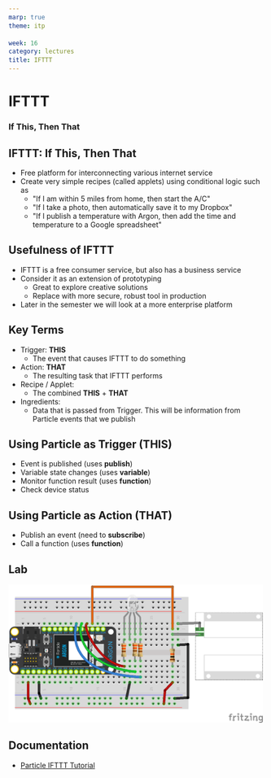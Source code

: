 ```yaml
---
marp: true
theme: itp

week: 16
category: lectures
title: IFTTT
---
```


<!-- headingDivider: 2 -->

# IFTTT

### If **This**, Then **That**

## IFTTT: If This, Then That

* Free platform for interconnecting various internet service
* Create very simple recipes (called applets) using conditional logic such as
  * "If I am within 5 miles from home, then start the A/C"
  * "If I take a photo, then automatically save it to my Dropbox"
  * "If I publish a temperature with Argon, then add the time and temperature to a Google spreadsheet"

## Usefulness of IFTTT

* IFTTT is a free consumer service, but also has a business service
* Consider it as an extension of prototyping
  * Great to explore creative solutions
  * Replace with more secure, robust tool in production
* Later in the semester we will look at a more enterprise platform

## Key Terms

* Trigger: **THIS**
  * The event that causes IFTTT to do something
* Action: **THAT**
  * The resulting task that IFTTT performs
* Recipe / Applet: 
  * The combined **THIS** + **THAT**
* Ingredients: 
  * Data that is passed from Trigger. This will be information from Particle events that we publish

## Using Particle as Trigger (THIS)

* Event is published (uses **publish**)
* Variable state changes (uses **variable**)
* Monitor function result (uses **function**)
* Check device status

## Using Particle as Action (THAT)

* Publish an event (need to **subscribe**)
* Call a function (uses **function**)

## Lab

<img src="lecture_ifttt.assets/switch-magnetic-door_and_rgb_led_bb.png" style="width:500px;" />

## Documentation

* [Particle IFTTT Tutorial](https://docs.particle.io/tutorials/integrations/ifttt/#introduction)
